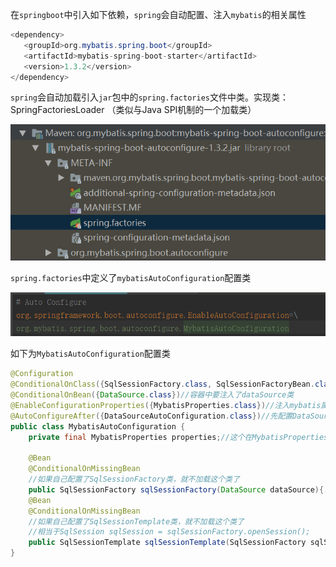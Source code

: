 在`springboot`中引入如下依赖，`spring`会自动配置、注入`mybatis`的相关属性

```java
<dependency>
   <groupId>org.mybatis.spring.boot</groupId>
   <artifactId>mybatis-spring-boot-starter</artifactId>
   <version>1.3.2</version>
</dependency>
```

`spring`会自动加载引入`jar`包中的`spring.factories`文件中类。实现类： SpringFactoriesLoader （类似与Java SPI机制的一个加载类）

![](./img/mybatis-autoconfiguration.png)

`spring.factories`中定义了`mybatisAutoConfiguration`配置类

![](./img/springFactories.png)

如下为`MybatisAutoConfiguration`配置类

```java
@Configuration
@ConditionalOnClass({SqlSessionFactory.class, SqlSessionFactoryBean.class})//项目中要有这两个类
@ConditionalOnBean({DataSource.class})//容器中要注入了dataSource类
@EnableConfigurationProperties({MybatisProperties.class})//注入mybatis属性
@AutoConfigureAfter({DataSourceAutoConfiguration.class})//先配置DataSource
public class MybatisAutoConfiguration {
    private final MybatisProperties properties;//这个在MybatisProperties.class中解析了

    @Bean
    @ConditionalOnMissingBean
    //如果自己配置了SqlSessionFactory类，就不加载这个类了
    public SqlSessionFactory sqlSessionFactory(DataSource dataSource){...}
    @Bean
    @ConditionalOnMissingBean
    //如果自己配置了SqlSessionTemplate类，就不加载这个类了
    //相当于SqlSession sqlSession = sqlSessionFactory.openSession();
    public SqlSessionTemplate sqlSessionTemplate(SqlSessionFactory sqlSessionFactory){...}
}
```





































